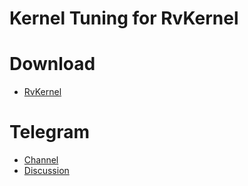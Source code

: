 # Kernel Tuning for RvKernel
# Download
- [RvKernel](www.pling.com/p/2138181/)
# Telegram
- [Channel](t.me/rvkernel)
- [Discussion](t.me/rvkerneldisc)
